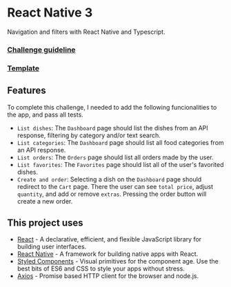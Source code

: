 # React Native 3
Navigation and filters with React Native and Typescript.

### [Challenge guideline](https://github.com/Rocketseat/bootcamp-gostack-desafios/tree/master/desafio-react-native-delivery)
### [Template](https://github.com/Rocketseat/gostack-template-react-native-delivery)

## Features

To complete this challenge, I needed to add the following funcionalities to the app, and pass all tests.

* ``List dishes``: The ``Dashboard`` page should list the dishes from an API response, filtering by category and/or text search.
* ``List categories``: The ``Dashboard`` page should list all food categories from an API response.
* ``List orders``: The ``Orders`` page should list all orders made by the user.
* ``List favorites``: The ``Favorites`` page should list all of the user's favorited dishes.
* ``Create and order``: Selecting a dish on the ``Dashboard`` page should redirect to the ``Cart`` page. There the user can see ``total price``, adjust ``quantity``, and add or remove ``extras``. Pressing the order button will create a new order.

## This project uses

* [React](https://github.com/facebook/react) - A declarative, efficient, and flexible JavaScript library for building user interfaces.
* [React Native](https://github.com/facebook/react-native) - A framework for building native apps with React.
* [Styled Components](https://github.com/styled-components/styled-components) - Visual primitives for the component age. Use the best bits of ES6 and CSS to style your apps without stress.
* [Axios](https://github.com/axios/axios) - Promise based HTTP client for the browser and node.js.
